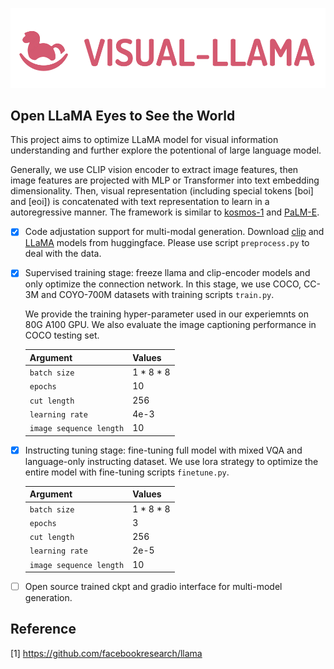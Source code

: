 <p align="center">
     <img src="figures/logo.png" alt="logo" width = "600">
     <br/>
</p>



## Open LLaMA Eyes to See the World

This project aims to optimize LLaMA model for visual information understanding and further explore the potentional of large language model. 

Generally, we use CLIP vision encoder to extract image features, then image features are projected with MLP or Transformer into text embedding dimensionality. Then, visual representation (including special tokens [boi] and [eoi]) is concatenated with text representation to learn in a autoregressive manner. The framework is similar to [kosmos-1](https://arxiv.org/pdf/2302.14045.pdf) and [PaLM-E](https://palm-e.github.io/).


- [X] Code adjustation support for multi-modal generation. Download [clip](https://huggingface.co/openai/clip-vit-large-patch14) and [LLaMA](https://huggingface.co/decapoda-research/llama-7b-hf) models from huggingface. Please use script ```preprocess.py``` to deal with the data. 

- [X] Supervised training stage: freeze llama and clip-encoder models and only optimize the connection network. In this stage, we use COCO, CC-3M and COYO-700M datasets with training scripts ```train.py```. 

     We provide the training hyper-parameter used in our experiemnts on 80G A100 GPU.  We also evaluate the image captioning performance in COCO testing set. 
       
     | Argument | Values |
     |------|------|
     | `batch size` | 1 * 8 * 8 |
     | `epochs` | 10 |
     | `cut length` | 256 |
     | `learning rate` | 4e-3 |
     | `image sequence length` | 10 |



- [X] Instructing tuning stage: fine-tuning full model with mixed VQA and language-only instructing dataset. We use lora strategy to optimize the entire model with fine-tuning scripts ```finetune.py```. 

     | Argument | Values |
     |------|------|
     | `batch size` | 1 * 8 * 8 |
     | `epochs` | 3 |
     | `cut length` | 256 |
     | `learning rate` | 2e-5 |
     | `image sequence length` | 10 |


- [ ] Open source trained ckpt and gradio interface for multi-model generation. 


## Reference 

[1] https://github.com/facebookresearch/llama 




